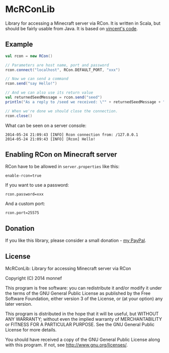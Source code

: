 McRConLib
=========

Library for accessing a Minecraft server via RCon.
It is written in Scala, but should be fairly usable from Java.
It is based on [vincent's code](https://code.google.com/p/rcon-client/).

Example
-------

```scala
val rcon = new RCon()

// Parameters are host name, port and password
rcon.connect("localhost", RCon.DEFAULT_PORT, "xxx")

// Now we can send a command
rcon.send("say Hello!")

// And we can also use its return value
val returnedSeedMessage = rcon.send("seed")
println("As a reply to /seed we received: \"" + returnedSeedMessage + "\".")

// When we're done we should close the connection.
rcon.close()
```

What can be seen on a server console:

    2014-05-24 21:09:43 [INFO] Rcon connection from: /127.0.0.1
    2014-05-24 21:09:43 [INFO] [Rcon] Hello!

Enabling RCon on Minecraft server
---------------------------------

RCon have to be allowed in `server.properties` like this:

    enable-rcon=true

If you want to use a password:

    rcon.password=xxx

And a custom port:

    rcon.port=25575

Donation
--------
If you like this library, please consider a small donation - [my PayPal](https://www.paypal.com/cgi-bin/webscr?cmd=_donations&business=U6PGB7P24WWSU&lc=CZ&item_name=monnef%20%2d%20McRConLib&item_number=10&currency_code=CZK&bn=PP%2dDonationsBF%3abtn_donate_SM%2egif%3aNonHosted).

License
-------
McRConLib: Library for accessing Minecraft server via RCon

Copyright (C) 2014  monnef

This program is free software: you can redistribute it and/or modify
it under the terms of the GNU General Public License as published by
the Free Software Foundation, either version 3 of the License, or
(at your option) any later version.

This program is distributed in the hope that it will be useful,
but WITHOUT ANY WARRANTY; without even the implied warranty of
MERCHANTABILITY or FITNESS FOR A PARTICULAR PURPOSE.  See the
GNU General Public License for more details.

You should have received a copy of the GNU General Public License
along with this program.  If not, see [<http://www.gnu.org/licenses/>](http://www.gnu.org/licenses/).
